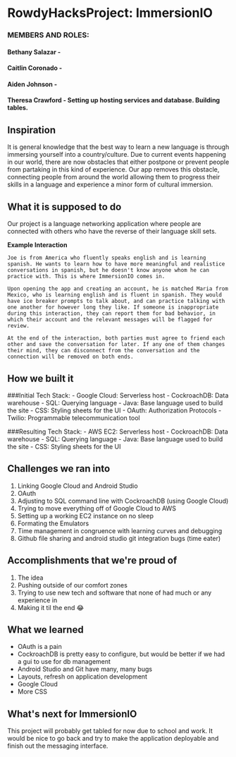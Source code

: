 # RowdyHacksProject: ImmersionIO

### MEMBERS AND ROLES:
#### Bethany Salazar - 
#### Caitlin Coronado - 
#### Aiden Johnson - 
#### Theresa Crawford - Setting up hosting services and database. Building tables.

## Inspiration
It is general knowledge that the best way to learn a new language is through immersing yourself into a country/culture. Due to current events happening in our world, there are now obstacles that either postpone or prevent people from partaking in this kind of experience. Our app removes this obstacle, connecting people from around the world allowing them to progress their skills in a language and experience a minor form of cultural immersion.

## What it is supposed to do
Our project is a language networking application where people are connected with others who have the reverse of their language skill sets. 

**__Example Interaction__**
```
Joe is from America who fluently speaks english and is learning spanish. He wants to learn how to have more meaningful and realistice conversations in spanish, but he doesn't know anyone whom he can practice with. This is where ImmersionIO comes in. 

Upon opening the app and creating an account, he is matched Maria from Mexico, who is learning english and is fluent in spanish. They would have ice breaker prompts to talk about, and can practice talking with one another for however long they like. If someone is inappropriate during this interaction, they can report them for bad behavior, in which their account and the relevant messages will be flagged for review.

At the end of the interaction, both parties must agree to friend each other and save the conversation for later. If any one of them changes their mind, they can disconnect from the conversation and the connection will be removed on both ends. 
```
 
## How we built it
###Initial Tech Stack:
    - Google Cloud: Serverless host
    - CockroachDB: Data warehouse
    - SQL: Querying language
    - Java: Base language used to build the site
    - CSS: Styling sheets for the UI
    - OAuth: Authorization Protocols
    - Twilio: Programmable telecommunication tool

###Resulting Tech Stack:
    - AWS EC2: Serverless host
    - CockroachDB: Data warehouse
    - SQL: Querying language
    - Java: Base language used to build the site
    - CSS: Styling sheets for the UI


## Challenges we ran into
1. Linking Google Cloud and Android Studio 
2. OAuth
3. Adjusting to SQL command line with CockroachDB (using Google Cloud)
4. Trying to move everything off of Google Cloud to AWS
5. Setting up a working EC2 instance on no sleep
6. Formating the Emulators 
7. Time management in congruence with learning curves and debugging
8. Github file sharing and android studio git integration bugs (time eater)

## Accomplishments that we're proud of
1. The idea
2. Pushing outside of our comfort zones
3. Trying to use new tech and software that none of had much or any experience in
4. Making it til the end :joy:

## What we learned
- OAuth is a pain
- CockroachDB is pretty easy to configure, but would be better if we had a gui to use for db management
- Android Studio and Git have many, many bugs
- Layouts, refresh on application development
- Google Cloud
- More CSS

## What's next for ImmersionIO
This project will probably get tabled for now due to school and work. It would be nice to go back and try to make the application deployable and finish out the messaging interface.
